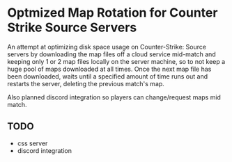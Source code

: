 # Optmized Map Rotation for Counter Strike Source Servers

An attempt at optimizing disk space usage on Counter-Strike: Source servers by downloading the map files off a cloud service mid-match and keeping only 1 or 2 map files locally on the server machine, so to not keep a huge pool of maps downloaded at all times. Once the next map file has been downloaded, waits until a specified amount of time runs out and restarts the server, deleting the previous match's map.

Also planned discord integration so players can change/request maps mid match.

## TODO

* css server
* discord integration
